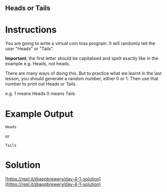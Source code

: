 ## Heads or Tails

# Instructions

You are going to write a virtual coin toss program. It will randomly tell the user "Heads" or "Tails".

**Important**, the first letter should be capitalised and spelt exactly like in the example e.g. Heads, not heads.

There are many ways of doing this. But to practice what we learnt in the last lesson, you should generate a random number, either 0 or 1. Then use that number to print out Heads or Tails.

e.g.
1 means Heads
0 means Tails

# Example Output

```
Heads
```

or

```
Tails
```

# Solution

[https://repl.it/@appbrewery/day-4-1-solution](https://repl.it/@appbrewery/day-4-1-solution)
